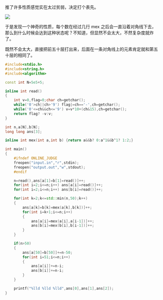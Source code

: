 推了许多性质感觉实在太过贫弱，决定打个表先。

![](https://cdn.luogu.com.cn/upload/image_hosting/kthpa9en.png)

于是发现一个神奇的性质，每个数在经过几行 $\text{mex}$ 之后会一直沿着对角线下去，那么到什么时候会达到这种状态呢？不知道，但显然不会太大，不然复杂度就炸了。

既然不会太大，直接把前五十层打出来，后面在一条对角线上的元素肯定就和第五十层的相同了。

```cpp
#include<stdio.h>
#include<string.h>
#include<algorithm>

const int N=5e5+5;

inline int read()
{
	int v=0,flag=0;char ch=getchar();
	while('0'>ch||ch>'9') flag|=ch=='-',ch=getchar();
	while('0'<=ch&&ch<='9') v=v*10+(ch&15),ch=getchar();
	return flag? -v:v;
}

int n,a[N],b[N];
long long ans[3];

inline int mex(int a,int b) {return a&&b? 0:a^1&&b^1? 1:2;}

int main()
{
	#ifndef ONLINE_JUDGE
	freopen("input.in","r",stdin);
	freopen("output.out","w",stdout);
	#endif

	n=read(),ans[a[1]=b[1]=read()]++;
	for(int i=2;i<=n;i++) ans[a[i]=read()]++;
	for(int i=2;i<=n;i++) ans[b[i]=read()]++;

	for(int k=2;k<=std::min(n,50);k++)
	{
		ans[a[k]=b[k]=mex(a[k],b[k])]++;
		for(int i=k+1;i<=n;i++)
		{
			ans[a[i]=mex(a[i],a[i-1])]++;
			ans[b[i]=mex(b[i],b[i-1])]++;
		}
	}

	if(n>50)
	{
		ans[a[50]=b[50]]+=n-50;
		for(int i=51;i<=n;i++)
		{
			ans[a[i]]+=n-i;
			ans[b[i]]+=n-i;
		}
	}

	printf("%lld %lld %lld",ans[0],ans[1],ans[2]);
}
```
